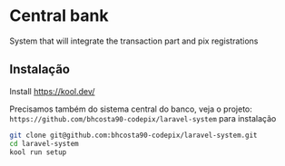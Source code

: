 
# Central bank

System that will integrate the transaction part and pix registrations




## Instalação

Install https://kool.dev/

Precisamos também do sistema central do banco, veja o projeto: `https://github.com/bhcosta90-codepix/laravel-system` para instalação

```bash
git clone git@github.com:bhcosta90-codepix/laravel-system.git
cd laravel-system
kool run setup
```
    